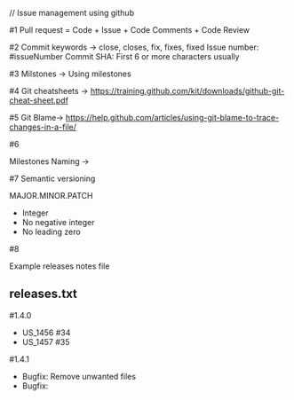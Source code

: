 // Issue management using github

#1
Pull request = Code + Issue + Code Comments + Code Review

#2
Commit keywords -> close, closes, fix, fixes, fixed
Issue number: #issueNumber
Commit SHA: First 6 or more characters usually

#3
Milstones -> Using milestones

#4
Git cheatsheets -> https://training.github.com/kit/downloads/github-git-cheat-sheet.pdf

#5
Git Blame-> https://help.github.com/articles/using-git-blame-to-trace-changes-in-a-file/

#6

Milestones Naming -> 

#7 
Semantic versioning

MAJOR.MINOR.PATCH

- Integer 
- No negative integer 
- No leading zero

#8

Example releases notes file

releases.txt
--------------
#1.4.0

- US_1456 #34
- US_1457 #35

#1.4.1

- Bugfix: Remove unwanted files
- Bugfix: 

